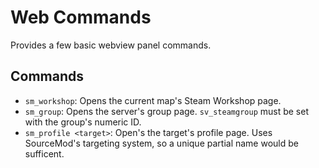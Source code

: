 # Web Commands

Provides a few basic webview panel commands.

## Commands

* `sm_workshop`:  Opens the current map's Steam Workshop page.
* `sm_group`:  Opens the server's group page.  `sv_steamgroup` must be set with the group's
numeric ID.
* `sm_profile <target>`:  Open's the target's profile page.  Uses SourceMod's targeting system,
so a unique partial name would be sufficent.